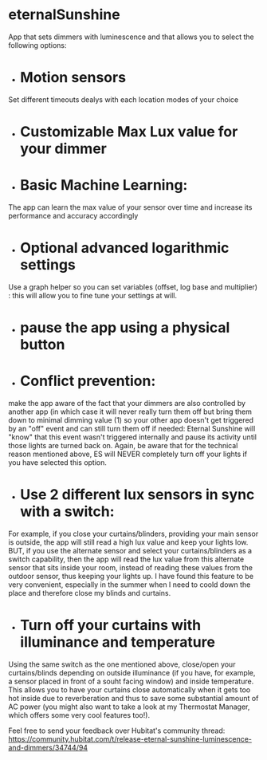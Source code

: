 # eternalSunshine
App that sets dimmers with luminescence and that allows you to select the following options:

- # Motion sensors
Set different timeouts dealys with each location modes of your choice
- # Customizable Max Lux value for your dimmer
- # Basic Machine Learning: 
The app can learn the max value of your sensor over time and increase its performance and accuracy accordingly
- # Optional advanced logarithmic settings
Use a graph helper so you can set variables (offset, log base and multiplier) : this will allow you to fine tune your settings at will. 
- # pause the app using a physical button
- # Conflict prevention: 
make the app aware of the fact that your dimmers are also controlled by another app (in which case it will never really turn them off but bring them down to minimal dimming value (1) so your other app doesn't get triggered by an "off" event and can still turn them off if needed: Eternal Sunshine will "know" that this event wasn't triggered internally and pause its activity until those lights are turned back on. Again, be aware that for the technical reason mentioned above, ES will NEVER completely turn off your lights if you have selected this option. 
- # Use 2 different lux sensors in sync with a switch:
For example, if you close your curtains/blinders, providing your main sensor is outside, the app will still read a high lux value and keep your lights low. BUT, if you use the alternate sensor and select your curtains/blinders as a switch capability, then the app will read the lux value from this alternate sensor that sits inside your room, instead of reading these values from the outdoor sensor, thus keeping your lights up. I have found this feature to be very convenient, especially in the summer when I need to coold down the place and therefore close my blinds and curtains. 
- # Turn off your curtains with illuminance and temperature 
Using the same switch as the one mentioned above, close/open your curtains/blinds depending on outside illuminance (if you have, for example, a sensor placed in front of a souht facing window) and inside temperature. This allows you to have your curtains close automatically when it gets too hot inside due to reverberation and thus to save some substantial amount of AC power (you might also want to take a look at my Thermostat Manager, which offers some very cool features too!). 

Feel free to send your feedback over Hubitat's community thread: 
https://community.hubitat.com/t/release-eternal-sunshine-luminescence-and-dimmers/34744/94 


